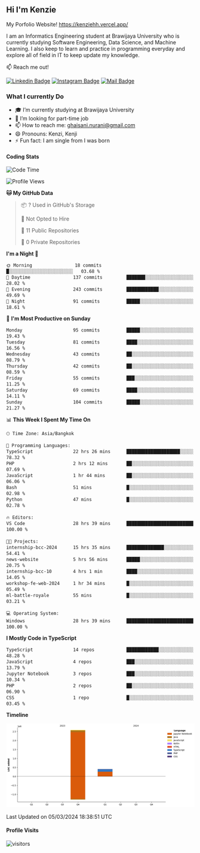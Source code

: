 ## Hi I'm Kenzie

My Porfolio Website!
https://kenziehh.vercel.app/

I am an Informatics Engineering student at Brawijaya University who is currently studying Software Engineering, Data Science, and Machine Learning. I also keep to learn and practice in programming everyday and explore all of field in IT to keep update my knowledge.

:mailbox: Reach me out!

[![Linkedin Badge](https://img.shields.io/badge/-Kenzie_Taqiyassar-0e76a8?style=flat&labelColor=0e76a8&logo=linkedin&logoColor=white)](https://www.linkedin.com/in/kenzie-taqiyassar-37458b1aa/) 
[![Instagram Badge](https://img.shields.io/badge/-@__kenziehh_-e84393?style=flat&labelColor=e84393&logo=instagram&logoColor=white)](https://www.instagram.com/_kenziehh/) 
[![Mail Badge](https://img.shields.io/badge/-ghaisani.nurani-c0392b?style=flat&labelColor=c0392b&logo=gmail&logoColor=white)](mailto:ghaisani.nurani@gmail.com)

### What I currently Do

- 🎓 I’m currently studying at Brawijaya University
- 💼 I’m looking for part-time job
- 📫 How to reach me: ghaisani.nurani@gmail.com
- 😄 Pronouns: Kenzi, Kenji
- ⚡ Fun fact: I am single from I was born

#### Coding Stats
<!--START_SECTION:waka-->
![Code Time](http://img.shields.io/badge/Code%20Time-242%20hrs%2013%20mins-blue)

![Profile Views](http://img.shields.io/badge/Profile%20Views-1-blue)

**🐱 My GitHub Data** 

> 📦 ? Used in GitHub's Storage 
 > 
> 🚫 Not Opted to Hire
 > 
> 📜 11 Public Repositories 
 > 
> 🔑 0 Private Repositories 
 > 
**I'm a Night 🦉** 

```text
🌞 Morning                18 commits          █░░░░░░░░░░░░░░░░░░░░░░░░   03.68 % 
🌆 Daytime                137 commits         ███████░░░░░░░░░░░░░░░░░░   28.02 % 
🌃 Evening                243 commits         ████████████░░░░░░░░░░░░░   49.69 % 
🌙 Night                  91 commits          █████░░░░░░░░░░░░░░░░░░░░   18.61 % 
```
📅 **I'm Most Productive on Sunday** 

```text
Monday                   95 commits          █████░░░░░░░░░░░░░░░░░░░░   19.43 % 
Tuesday                  81 commits          ████░░░░░░░░░░░░░░░░░░░░░   16.56 % 
Wednesday                43 commits          ██░░░░░░░░░░░░░░░░░░░░░░░   08.79 % 
Thursday                 42 commits          ██░░░░░░░░░░░░░░░░░░░░░░░   08.59 % 
Friday                   55 commits          ███░░░░░░░░░░░░░░░░░░░░░░   11.25 % 
Saturday                 69 commits          ████░░░░░░░░░░░░░░░░░░░░░   14.11 % 
Sunday                   104 commits         █████░░░░░░░░░░░░░░░░░░░░   21.27 % 
```


📊 **This Week I Spent My Time On** 

```text
🕑︎ Time Zone: Asia/Bangkok

💬 Programming Languages: 
TypeScript               22 hrs 26 mins      ████████████████████░░░░░   78.32 % 
PHP                      2 hrs 12 mins       ██░░░░░░░░░░░░░░░░░░░░░░░   07.69 % 
JavaScript               1 hr 44 mins        ██░░░░░░░░░░░░░░░░░░░░░░░   06.06 % 
Bash                     51 mins             █░░░░░░░░░░░░░░░░░░░░░░░░   02.98 % 
Python                   47 mins             █░░░░░░░░░░░░░░░░░░░░░░░░   02.78 % 

🔥 Editors: 
VS Code                  28 hrs 39 mins      █████████████████████████   100.00 % 

🐱‍💻 Projects: 
internship-bcc-2024      15 hrs 35 mins      ██████████████░░░░░░░░░░░   54.41 % 
news-website             5 hrs 56 mins       █████░░░░░░░░░░░░░░░░░░░░   20.75 % 
internship-bcc-10        4 hrs 1 min         ████░░░░░░░░░░░░░░░░░░░░░   14.05 % 
workshop-fe-web-2024     1 hr 34 mins        █░░░░░░░░░░░░░░░░░░░░░░░░   05.49 % 
ml-battle-royale         55 mins             █░░░░░░░░░░░░░░░░░░░░░░░░   03.21 % 

💻 Operating System: 
Windows                  28 hrs 39 mins      █████████████████████████   100.00 % 
```

**I Mostly Code in TypeScript** 

```text
TypeScript               14 repos            ████████████░░░░░░░░░░░░░   48.28 % 
JavaScript               4 repos             ███░░░░░░░░░░░░░░░░░░░░░░   13.79 % 
Jupyter Notebook         3 repos             ███░░░░░░░░░░░░░░░░░░░░░░   10.34 % 
PHP                      2 repos             ██░░░░░░░░░░░░░░░░░░░░░░░   06.90 % 
CSS                      1 repo              █░░░░░░░░░░░░░░░░░░░░░░░░   03.45 % 
```



**Timeline**

![Lines of Code chart](https://raw.githubusercontent.com/kenziehh/kenziehh/master/assets/bar_graph.png)


 Last Updated on 05/03/2024 18:38:51 UTC
<!--END_SECTION:waka-->


#### Profile Visits

![visitors](https://visitor-badge.glitch.me/badge?page_id=kenziehh.kenziehh)





